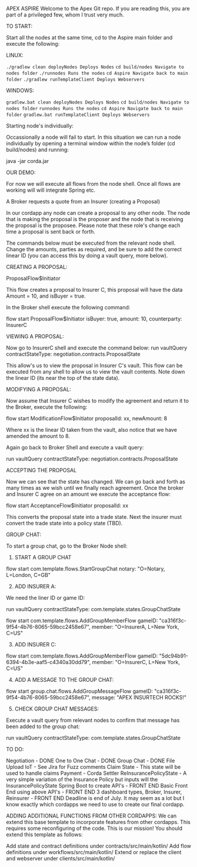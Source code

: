 APEX ASPIRE
Welcome to the Apex Git repo.  If you are reading this, you are part of a privileged few, whom I trust very much.  

TO START:

Start all the nodes at the same time, cd to the Aspire main folder and execute the following:

LINUX:

```./gradlew clean deployNodes Deploys Nodes```
```cd build/nodes Navigate to nodes folder```
```./runnodes Runs the nodes```
```cd Aspire Navigate back to main folder```
```./gradlew runTemplateClient Deploys Webservers```

WINDOWS:

```gradlew.bat clean deployNodes Deploys Nodes```
```cd build/nodes Navigate to nodes folder```
```runnodes Runs the nodes```
```cd Aspire Navigate back to main folder```
```gradlew.bat runTemplateClient Deploys Webservers```

Starting node's individually:

Occassionally a node will fail to start. In this situation we can run a node individually by opening a terminal window within the node’s folder (cd build/nodes) and running:

java -jar corda.jar

OUR DEMO:

For now we will execute all flows from the node shell. Once all flows are working will will integrate Spring etc.

A Broker requests a quote from an Insurer (creating a Proposal)

In our cordapp any node can create a proposal to any other node. The node that is making the proposal is the proposer and the node that is receiving the proposal is the proposee. Please note that these role's change each time a proposal is sent back or forth.

The commands below must be executed from the relevant node shell. Change the amounts, parties as required, and be sure to add the correct linear ID (you can access this by doing a vault query, more below).

CREATING A PROPOSAL:

ProposalFlow$Initiator

This flow creates a proposal to Insurer C, this proposal will have the data Amount = 10, and isBuyer = true.

In the Broker shell execute the following command:

flow start ProposalFlow$Initiator isBuyer: true, amount: 10, counterparty: InsurerC

VIEWING A PROPOSAL:

Now go to InsurerC shell and execute the command below: run vaultQuery contractStateType: negotiation.contracts.ProposalState

This allow's us to view the proposal in Insurer C's vault. This flow can be executed from any shell to allow us to view the vault contents. Note down the linear ID (its near the top of the state data).

MODIFYING A PROPOSAL:

Now assume that Insurer C wishes to modify the agreement and return it to the Broker, execute the following:

flow start ModificationFlow$Initiator proposalId: xx, newAmount: 8

Where xx is the linear ID taken from the vault, also notice that we have amended the amount to 8.

Again go back to Broker Shell and execute a vault query:

run vaultQuery contractStateType: negotiation.contracts.ProposalState

ACCEPTING THE PROPOSAL

Now we can see that the state has changed. We can go back and forth as many times as we wish until we finally reach agreement. Once the broker and Insurer C agree on an amount we execute the acceptance flow:

flow start AcceptanceFlow$Initiator proposalId: xx

This converts the proposal state into a trade state. Next the insurer must convert the trade state into a policy state (TBD).

GROUP CHAT:

To start a group chat, go to the Broker Node shell:

1. START A GROUP CHAT

flow start com.template.flows.StartGroupChat notary: "O=Notary, L=London, C=GB"

2. ADD INSURER A:

We need the liner ID or game ID:

run vaultQuery contractStateType: com.template.states.GroupChatState


flow start com.template.flows.AddGroupMemberFlow gameID: "ca316f3c-9f54-4b76-8065-59bcc2458e67", member: "O=InsurerA, L=New York, C=US"

3. ADD INSURER C:

flow start com.template.flows.AddGroupMemberFlow gameID: "5dc94b91-6394-4b3e-aaf5-c4340a30dd79", member: "O=InsurerC, L=New York, C=US"

4. ADD A MESSAGE TO THE GROUP CHAT:

flow start group.chat.flows.AddGroupMessageFlow gameID: "ca316f3c-9f54-4b76-8065-59bcc2458e67", message: "APEX INSURTECH ROCKS!"

5. CHECK GROUP CHAT MESSAGES:

Execute a vault query from relevant nodes to confirm that message has been added to the group chat:

run vaultQuery contractStateType: com.template.states.GroupChatState

TO DO:

Negotiation - DONE
One to One Chat - DONE
Group Chat - DONE
File Upload
IoT - See Jira for Fuzz comments
Claim State - This state will be used to handle claims
Payment - Corda Settler
ReInsurancePolicyState - A very simple variation of the Insurance Policy but inputs will the InsurancePolicyState
Spring Boot to create API's - FRONT END
Basic Front End using above API's - FRONT END
3 dashboard types, Broker, Insurer, Reinsurer - FRONT END
Deadline is end of July. It may seem as a lot but I know exactly which cordapps we need to use to create our final cordapp.

ADDING ADDITIONAL FUNCTIONS FROM OTHER CORDAPPS:
We can extend this base template to incorporate features from other cordapps. This requires some reconfiguring of the code. This is our mission! You should extend this template as follows:

Add state and contract definitions under contracts/src/main/kotlin/
Add flow definitions under workflows/src/main/kotlin/
Extend or replace the client and webserver under clients/src/main/kotlin/
